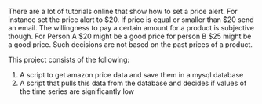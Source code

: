 There are a lot of tutorials online that show how to set a price alert. For instance set the price alert to $20. If price is equal or smaller than $20 send an email. The willingness to pay a certain amount for a product is subjective though. For Person A $20 might be a good price for person B $25 might be a good price. Such decisions are not based on the past prices of a product.

This project consists of the following:
1. A script to get amazon price data and save them in a mysql database
2. A script that pulls this data from the database and decides if values of the time series are significantly low
